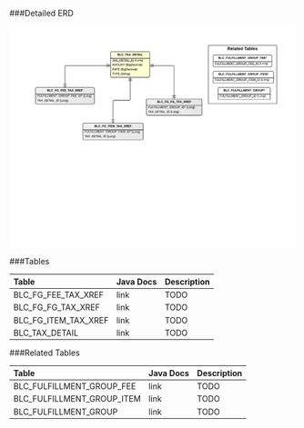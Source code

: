 ###Detailed ERD

![Order Tax](images/dataModel/OrderTaxDetailedERD.png)

###Tables

| Table               | Java Docs | Description                                         |
|:--------------------|:----------|:----------------------------------------------------|
|BLC_FG_FEE_TAX_XREF  | link      | TODO  |
|BLC_FG_FG_TAX_XREF   | link      | TODO  |
|BLC_FG_ITEM_TAX_XREF | link      | TODO  |
|BLC_TAX_DETAIL       | link      | TODO  |

###Related Tables

| Table                     | Java Docs	    | Description                                         |
|:--------------------------|:--------------|:----------------------------------------------------|
|BLC_FULFILLMENT_GROUP_FEE  | link          | TODO  |
|BLC_FULFILLMENT_GROUP_ITEM | link          | TODO  |
|BLC_FULFILLMENT_GROUP      | link          | TODO  |
